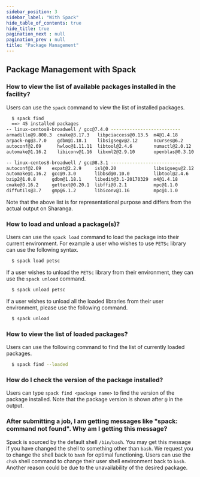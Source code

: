 ```yaml
---
sidebar_position: 3
sidebar_label: "With Spack"
hide_table_of_contents: true
hide_title: true
pagination_next : null
pagination_prev : null
title: "Package Management"
---
```


## Package Management with Spack

### How to view the list of available packages installed in the facility?

Users can use the `spack` command to view the list of installed packages.

```bash
  $ spack find
  ==> 45 installed packages
-- linux-centos8-broadwell / gcc@7.4.0 --------------------------
armadillo@9.800.3  cmake@3.17.3   libpciaccess@0.13.5  m4@1.4.18        openmpi@3.1.6   
arpack-ng@3.7.0    gdbm@1.18.1    libsigsegv@2.12      ncurses@6.2      openssl@1.1.1g  
autoconf@2.69      hwloc@1.11.11  libtool@2.4.6        numactl@2.0.12   perl@5.30.3     
automake@1.16.2    libiconv@1.16  libxml2@2.9.10       openblas@0.3.10  pkgconf@1.7.3 

-- linux-centos8-broadwell / gcc@8.3.1 --------------------------
autoconf@2.69    expat@2.2.9     isl@0.20              libsigsegv@2.12  mpfr@3.1.6      
automake@1.16.2  gcc@9.3.0       libbsd@0.10.0         libtool@2.4.6    mpfr@3.1.6     
bzip2@1.0.8      gdbm@1.18.1     libedit@3.1-20170329  m4@1.4.18        ncurses@6.1     
cmake@3.16.2     gettext@0.20.1  libffi@3.2.1          mpc@1.1.0        ncurses@6.2     
diffutils@3.7    gmp@6.1.2       libiconv@1.16         mpc@1.1.0        openssl@1.1.1d  
```

Note that the above list is for representational purpose and differs from the actual output on Sharanga.

### How to load and unload a package(s)?

Users can use the `spack load` command to load the package into their current environment. For example a user who wishes to use `PETSc` library can use the following syntax.

```bash
  $ spack load petsc
```

If a user wishes to unload the `PETSc` library from their environment, they can use the `spack unload` command.

```bash
  $ spack unload petsc
```

If a user wishes to unload all the loaded libraries from their user environment, please use the following command.

```bash
  $ spack unload
```

### How to view the list of loaded packages?

Users can use the following command to find the list of currently loaded packages.

```bash
  $ spack find --loaded
```

### How do I check the version of the package installed?

Users can type `spack find <package name>` to find the version of the package installed. Note that the package version is shown after `@` in the output.

### After submitting a job, I am getting messages like "spack: command not found". Why am I getting this message? 

Spack is sourced by the default shell `/bin/bash`. You may get this message if you have changed the shell to something other than `bash`. We request you to change the shell back to `bash` for optimal functioning. Users can use the `chsh` shell command to change their user shell environment back to `bash`. Another reason could be due to the unavailability of the desired package.
